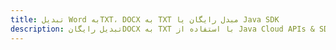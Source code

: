 ---title: تبدیل Word بهTXT، DOCX به TXT مبدل رایگان یا Java SDKdescription: تبدیل رایگانDOCX به TXT با استفاده از Java Cloud APIs & SDK. همچنین اسناد Microsoft Word و OpenOffice را در Cloud ایجاد، ویرایش و رندر کنید.---